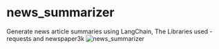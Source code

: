 # news_summarizer
Generate news article summaries using LangChain,
The Libraries used - requests and newspaper3k
![news_summarizer](https://github.com/Ksurajjordan23/news_summarizer/assets/41442114/c4155f66-136b-46f9-84f4-a0b0b41710f1)
